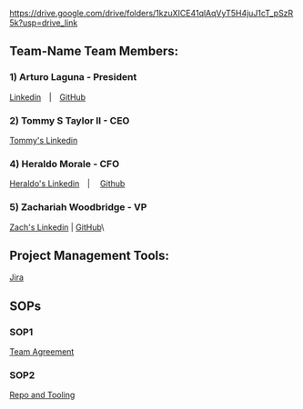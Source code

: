 https://drive.google.com/drive/folders/1kzuXICE41qlAqVyT5H4juJ1cT_pSzR5k?usp=drive_link

## Team-Name Team Members:
### 1) Arturo Laguna - President
[Linkedin](https://www.linkedin.com/in/arturo-laguna-81129320a/)&emsp;|&emsp;[GitHub](https://github.com/Random9904)
### 2) Tommy S Taylor II - CEO
[Tommy's Linkedin](https://www.linkedin.com/in/taylortommy/)
### 4) Heraldo Morale - CFO
[Heraldo's Linkedin](https://www.linkedin.com/in/heraldo-morales/)&emsp;| &emsp;[Github](https://github.com/HeraldoM332) 
### 5) Zachariah Woodbridge - VP
[Zach's Linkedin](https://www.linkedin.com/in/zachariahw/) | [GitHub](https://github.com/Z-ZachattackZ)\

## Project Management Tools:
[Jira](https://team-name.atlassian.net/jira/core/projects/TN/board)
## SOPs
### SOP1
[Team Agreement](https://docs.google.com/document/d/1mfziO70T9tKcc3qhBMXgVBHUGIIdl0B7PW8jmWpaFjY/edit?usp=sharing)
### SOP2
[Repo and Tooling](https://docs.google.com/document/d/18rEzQ0IVMz2JFJqPdz2CyuLGngcyhTNlE5MJf7nESi4/edit)
